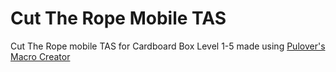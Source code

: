 # Cut The Rope Mobile TAS
Cut The Rope mobile TAS for Cardboard Box Level 1-5 made using [Pulover's Macro Creator](https://github.com/Pulover/PuloversMacroCreator)
